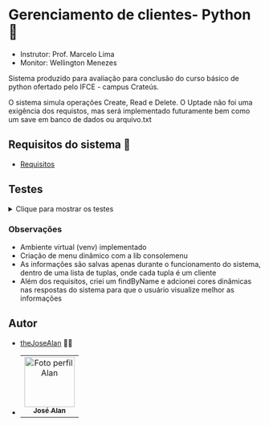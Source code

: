 
# Gerenciamento de clientes- Python 🐍
- Instrutor: Prof. Marcelo Lima
- Monitor: Wellington Menezes

Sistema produzido para avaliação para conclusão do curso básico de python ofertado pelo IFCE - campus Crateús.

O sistema simula operações Create, Read e Delete. O Uptade não foi uma exigência dos requistos, mas será implementado futuramente bem como um save em banco de dados ou arquivo.txt

## Requisitos do sistema 📄

 - [Requisitos](https://docs.google.com/document/d/1GsxG1M2l7G70rljFzNxN3143pE8fWnEiAl2gk-wtDUQ/edit?usp=sharings)


## Testes
<details>
  <summary>Clique para mostrar os testes</summary>

  - Criação de cliente
  - ![Create](https://github.com/theJoseAlan/Projeto-Final-Python-IFCE/assets/117518719/f3005d8b-f4e9-43f8-98fb-c7ea12776c0a)

  - Pesquisa por id, nome e listagem
  - ![Read](https://github.com/theJoseAlan/Projeto-Final-Python-IFCE/assets/117518719/fe9be218-5aca-4efc-af74-7420409117fb)

  - Deletando cliente
  - ![Delete](https://github.com/theJoseAlan/Projeto-Final-Python-IFCE/assets/117518719/ff335bd6-8252-4a27-a81f-71cf6f2fafe6)

  - Tratativa de erros nos inputs
  - ![TratativaDeErros](https://github.com/theJoseAlan/Projeto-Final-Python-IFCE/assets/117518719/fab99a15-fff2-4cfd-8398-e99fb88c576b)

</details>

### Observações
- Ambiente virtual (venv) implementado
- Criação de menu dinâmico com a lib consolemenu
- As informações são salvas apenas durante o funcionamento do sistema, dentro de uma lista de tuplas, onde cada tupla é um cliente
- Além dos requisitos, criei um findByName e adcionei cores dinâmicas nas respostas do sistema para que o usuário visualize melhor as informações


## Autor

- [theJoseAlan](https://github.com/theJoseAlan) 👨‍💻

- <table>
  <tr>
    <td align="center">
      <a href="https://github.com/theJoseAlan">
        <img src="https://avatars.githubusercontent.com/u/117518719?s=400&u=7e97013ccd0a887d0398ba39159340d63964cb62&v=4" width="100px;" alt="Foto perfil Alan"/><br>
        <sub>
          <b>José Alan</b>
        </sub>
      </a>
    </td>
  </tr>
</table>

